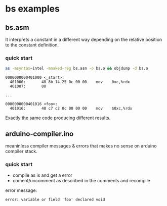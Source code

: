# bs examples

## bs.asm

It interprets a constant in a different way depending on the relative position to the constant definition.

### quick start
``` bash
as -msyntax=intel -mnaked-reg bs.asm -o bs.o && objdump -d bs.o
```

```
0000000000401000 <_start>:
  401000:       48 8b 14 25 0c 00 00    mov    0xc,%rdx
  401007:       00

...

0000000000401016 <foo>:
  401016:       48 c7 c2 0c 00 00 00    mov    $0xc,%rdx
```

Exactly the same code producing different results.

## arduino-compiler.ino

meaninless compiler messages & errors that makes no sense on arduino compiler stack.

### quick start
- compile as is and get a error
- coment/uncomment as described in the comments and recompile

error message:
```
error: variable or field 'foo' declared void
```